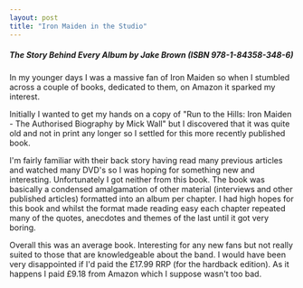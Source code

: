 ```yaml
---
layout: post
title: "Iron Maiden in the Studio"
---
```


##### The Story Behind Every Album by Jake Brown (ISBN 978-1-84358-348-6)

In my younger days I was a massive fan of Iron Maiden so when I stumbled across a couple of books, dedicated to them, on Amazon it sparked my interest.

Initially I wanted to get my hands on a copy of "Run to the Hills: Iron Maiden - The Authorised Biography by Mick Wall" but I discovered that it was quite old and not in 
print any longer so I settled for this more recently published book.

I'm fairly familiar with their back story having read many previous articles and watched many DVD's so I was hoping for something new and interesting. Unfortunately I got 
neither from this book. The book was basically a condensed amalgamation of other material (interviews and other published articles) formatted into an album per chapter. I 
had high hopes for this book and whilst the format made reading easy each chapter repeated many of the quotes, anecdotes and themes of the last until it got very boring.

Overall this was an average book. Interesting for any new fans but not really suited to those that are knowledgeable about the band. I would have been very disappointed if 
I'd paid the £17.99 RRP (for the hardback edition). As it happens I paid £9.18 from Amazon which I suppose wasn't too bad.